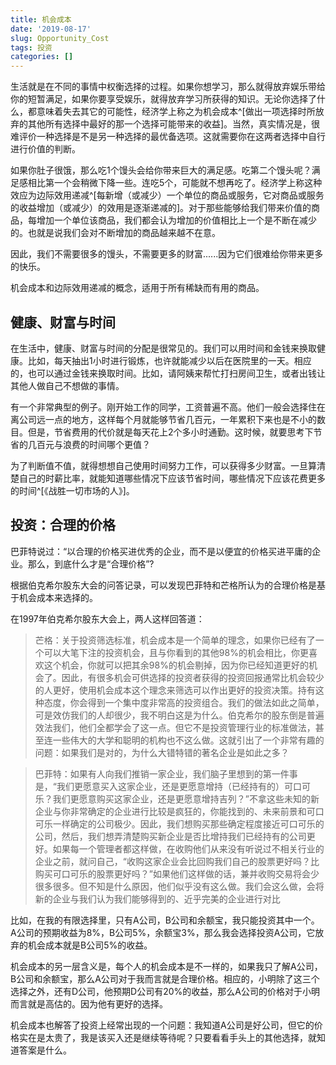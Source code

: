 ```yaml
---
title: 机会成本
date: '2019-08-17'
slug: Opportunity_Cost
tags: 投资
categories: []
---
```


生活就是在不同的事情中权衡选择的过程。如果你想学习，那么就得放弃娱乐带给你的短暂满足，如果你要享受娱乐，就得放弃学习所获得的知识。无论你选择了什么，都意味着失去其它的可能性，经济学上称之为机会成本^[做出一项选择时所放弃的其他所有选择中最好的那一个选择可能带来的收益]。当然，真实情况是，很难评价一种选择是不是另一种选择的最优备选项。这就需要你在这两者选择中自行进行价值的判断。

如果你肚子很饿，那么吃1个馒头会给你带来巨大的满足感。吃第二个馒头呢？满足感相比第一个会稍微下降一些。连吃5个，可能就不想再吃了。经济学上称这种效应为边际效用递减^[每新增（或减少）一个单位的商品或服务，它对商品或服务的收益增加（或减少）的效用是逐渐递减的]。对于那些能够给我们带来价值的商品，每增加一个单位该商品，我们都会认为增加的价值相比上一个是不断在减少的。也就是说我们会对不断增加的商品越来越不在意。

因此，我们不需要很多的馒头，不需要更多的财富......因为它们很难给你带来更多的快乐。

机会成本和边际效用递减的概念，适用于所有稀缺而有用的商品。

## 健康、财富与时间

在生活中，健康、财富与时间的分配是很常见的。我们可以用时间和金钱来换取健康。比如，每天抽出1小时进行锻炼，也许就能减少以后在医院里的一天。相应的，也可以通过金钱来换取时间。比如，请阿姨来帮忙打扫房间卫生，或者出钱让其他人做自己不想做的事情。

有一个非常典型的例子。刚开始工作的同学，工资普遍不高。他们一般会选择住在离公司远一点的地方，这样每个月就能够节省几百元，一年累积下来也是不小的数目。但是，节省费用的代价就是每天花上2个多小时通勤。这时候，就要思考下节省的几百元与浪费的时间哪个更值？

为了判断值不值，就得想想自己使用时间努力工作，可以获得多少财富。一旦算清楚自己的时薪比率，就能知道哪些情况下应该节省时间，哪些情况下应该花费更多的时间^[《战胜一切市场的人》]。

## 投资：合理的价格

巴菲特说过：“以合理的价格买进优秀的企业，而不是以便宜的价格买进平庸的企业。那么，到底什么才是“合理价格”?

根据伯克希尔股东大会的问答记录，可以发现巴菲特和芒格所认为的合理价格是基于机会成本来选择的。

在1997年伯克希尔股东大会上，两人这样回答道：

>芒格：关于投资筛选标准，机会成本是一个简单的理念，如果你已经有了一个可以大笔下注的投资机会，且与你看到的其他98%的机会相比，你更喜欢这个机会，你就可以把其余98%的机会剔掉，因为你已经知道更好的机会了。因此，有很多机会可供选择的投资者获得的投资回报通常比机会较少的人更好，使用机会成本这个理念来筛选可以作出更好的投资决策。持有这种态度，你会得到一个集中度非常高的投资组合。我们的做法如此之简单，可是效仿我们的人却很少，我不明白这是为什么。伯克希尔的股东倒是普遍效法我们，他们全都学会了这一点。但它不是投资管理行业的标准做法，甚至连一些伟大的大学和聪明的机构也不这么做。这就引出了一个非常有趣的问题：如果我们是对的，为什么大错特错的著名企业是如此之多？

>巴菲特：如果有人向我们推销一家企业，我们脑子里想到的第一件事是，“我们更愿意买入这家企业，还是更愿意增持（已经持有的）可口可乐？我们更愿意购买这家企业，还是更愿意增持吉列？”不拿这些未知的新企业与你非常确定的企业进行比较是疯狂的，你能找到的、未来前景和可口可乐一样确定的公司极少。因此，我们想购买那些确定程度接近可口可乐的公司，然后，我们想弄清楚购买新企业是否比增持我们已经持有的公司更好。如果每一个管理者都这样做，在收购他们从来没有听说过不相关行业的企业之前，就问自己，“收购这家企业会比回购我们自己的股票更好吗？比购买可口可乐的股票更好吗？”如果他们这样做的话，兼并收购交易将会少很多很多。但不知是什么原因，他们似乎没有这么做。我们会这么做，会将新的企业与我们认为我们能够得到的、近乎完美的企业进行对比

比如，在我的有限选择里，只有A公司，B公司和余额宝，我只能投资其中一个。A公司的预期收益为8%，B公司5%，余额宝3%，那么我会选择投资A公司，它放弃的机会成本就是B公司5%的收益。

机会成本的另一层含义是，每个人的机会成本是不一样的，如果我只了解A公司，B公司和余额宝，那么A公司对于我而言就是合理价格。相应的，小明除了这三个选择之外，还有D公司，他预期D公司有20%的收益，那么A公司的价格对于小明而言就是高估的。因为他有更好的选择。

机会成本也解答了投资上经常出现的一个问题：我知道A公司是好公司，但它的价格实在是太贵了，我是该买入还是继续等待呢？只要看看手头上的其他选择，就知道答案是什么。
